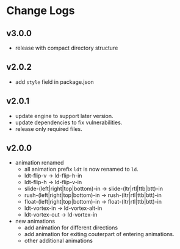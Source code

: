 # Change Logs

## v3.0.0

 - release with compact directory structure


## v2.0.2

 - add `style` field in package.json


## v2.0.1

 - update engine to support later version.
 - update dependencies to fix vulnerabilities.
 - release only required files.


## v2.0.0

 * animation renamed
   - all animation prefix `ldt` is now renamed to `ld`.
   - ldt-flip-v -> ld-flip-h-in
   - ldt-flip-h -> ld-flip-v-in
   - slide-(left|right|top|bottom)-in -> slide-(ltr|rtl|ttb|btt)-in
   - rush-(left|right|top|bottom)-in -> rush-(ltr|rtl|ttb|btt)-in
   - float-(left|right|top|bottom)-in -> float-(ltr|rtl|ttb|btt)-in
   - ldt-vortex-in -> ld-vortex-alt-in
   - ldt-vortex-out -> ld-vortex-in
 * new animations 
   - add animation for different directions
   - add animation for exiting couterpart of entering animations.
   - other additional animations

